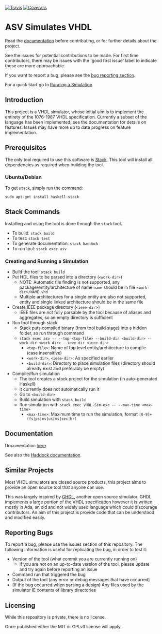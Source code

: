 [![Travis](https://travis-ci.com/Matthewar/ASV.svg?branch=feature%2Fparser%2Frefactor)](https://travis-ci.com/Matthewar/ASV)
[![Coveralls](https://coveralls.io/repos/github/Matthewar/ASV/badge.svg?branch=feature%2Fparser%2Frefactor)](https://coveralls.io/github/Matthewar/ASV?branch=feature%2Fparser%2Frefactor)

# ASV Simulates VHDL
Read the [documentation](docs/README.md) before contributing, or for further details about the project.

See the issues for potential contributions to be made.
For first time contributors, there may be issues with the 'good first issue' label to indicate these are more approachable.

If you want to report a bug, please see the [bug reporting section](#reporting-bugs).

For a quick start go to [Running a Simulation](#creating-and-running-a-simulation).

## Introduction
This project is a VHDL simulator, whose initial aim is to implement the entirety of the 1076-1987 VHDL specification.
Currently a subset of the language has been implemented, see the documentation for details on features.
Issues may have more up to date progress on feature implementation.

## Prerequisites
The only tool required to use this software is [Stack](https://github.com/commercialhaskell/stack).
This tool will install all dependencies as required when building the tool.

### Ubuntu/Debian
To get `stack`, simply run the command:
```
sudo apt-get install haskell-stack
```

## Stack Commands
Installing and using the tool is done through the `stack` tool.

- To build: `stack build`
- To test: `stack test`
- To generate documentation: `stack haddock`
- To run tool: `stack exec asv`

### Creating and Running a Simulation
- Build the tool: `stack build`
- Put HDL files to be parsed into a directory (`<work-dir>`)
   - NOTE: Automatic file finding is not supported, any package/entity/architecture of name `name` should be in file `<work-dir>/NAME.vhd`
   - Multiple architectures for a single entity are also not supported, entity and single linked architecture should be in the same file
- Create IEEE package directory (`<ieee-dir`>)
   - IEEE files are not fully parsable by the tool because of aliases and aggregates, so an empty directory is sufficient
- Run tool through stack
   - Stack puts compiled binary (from tool build stage) into a hidden folder, so run through command
   - `stack exec asv -- --top <top-file> --build-dir <build-dir> --work-dir <work-dir> --ieee-dir <ieee-dir>`
      - `<top-file>`: Name of top level entity/architecture to compile (case insensitive)
      - `<work-dir>`, `<ieee-dir>`: As specified earlier
      - `<build-dir>`: Directory to place simulation files (directory should already exist and preferably be empty)
- Compile/Run simulation
   - The tool creates a stack project for the simulation (in auto-generated Haskell)
   - It currently does not automatically run it
   - Go to `<build-dir>`
   - Build simulation with `stack build`
   - Run simulation with `stack exec VHDL-Sim-exe -- --max-time <max-time>`
      - `<max-time>`: Maximum time to run the simulation, format `[0-9]+(fs|ps|ns|us|ms|sec|hr)`

## Documentation
Documentation [here](docs/README.md)

See also the [Haddock documentation](matthewar.github.io/ASV).

## Similar Projects
Most VHDL simulators are closed source products, this project aims to provide an open source tool that anyone can use.

This was largely inspired by [GHDL](https://github.com/ghdl/ghdl), another open source simulator.
GHDL implements a large portion of the VHDL specification however it is written mostly in Ada, an old and not widely used language which could discourage contributors.
An aim of this project is provide code that can be understood and modified easily.

## Reporting Bugs
To report a bug, please use the issues section of this repository.
The following information is useful for replicating the bug, in order to test it:
- Version of the tool (what commit you are currently running on)
   - If you are not on an up-to-date version of the tool, please update and try again before reporting an issue
- Command run that triggered the bug
- Output of the tool (any error or debug messages that have occurred)
- (If the bug occurred when parsing a design) Any files used by the simulator IE contents of library directories

## Licensing
While this repository is private, there is no license.

Once published either the MIT or GPLv3 license will apply.
